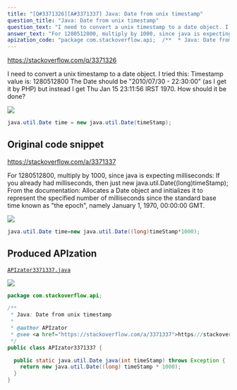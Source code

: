 ```yaml
---
title: "[Q#3371326][A#3371337] Java: Date from unix timestamp"
question_title: "Java: Date from unix timestamp"
question_text: "I need to convert a unix timestamp to a date object. I tried this: Timestamp value is: 1280512800 The Date should be \"2010/07/30 - 22:30:00\" (as I get it by PHP) but instead I get Thu Jan 15 23:11:56 IRST 1970. How should it be done?"
answer_text: "For 1280512800, multiply by 1000, since java is expecting milliseconds: If you already had milliseconds, then just new java.util.Date((long)timeStamp); From the documentation: Allocates a Date object and   initializes it to represent the   specified number of milliseconds since   the standard base time known as \"the   epoch\", namely January 1, 1970,   00:00:00 GMT."
apization_code: "package com.stackoverflow.api;  /**  * Java: Date from unix timestamp  *  * @author APIzator  * @see <a href=\"https://stackoverflow.com/a/3371337\">https://stackoverflow.com/a/3371337</a>  */ public class APIzator3371337 {    public static java.util.Date java(int timeStamp) throws Exception {     return new java.util.Date((long) timeStamp * 1000);   } }"
---
```


https://stackoverflow.com/q/3371326

I need to convert a unix timestamp to a date object.
I tried this:
Timestamp value is: 1280512800
The Date should be &quot;2010/07/30 - 22:30:00&quot; (as I get it by PHP) but instead I get Thu Jan 15 23:11:56 IRST 1970.
How should it be done?


<div class="code-logo"><img src="/stackoverflow.png" /></div>

```java
java.util.Date time = new java.util.Date(timeStamp);
```


## Original code snippet

https://stackoverflow.com/a/3371337

For 1280512800, multiply by 1000, since java is expecting milliseconds:
If you already had milliseconds, then just new java.util.Date((long)timeStamp);
From the documentation:
Allocates a Date object and
  initializes it to represent the
  specified number of milliseconds since
  the standard base time known as &quot;the
  epoch&quot;, namely January 1, 1970,
  00:00:00 GMT.

<div class="code-logo"><img src="/stackoverflow.png" /></div>

```java
java.util.Date time=new java.util.Date((long)timeStamp*1000);
```

## Produced APIzation

[`APIzator3371337.java`](https://github.com/blind-papers/apization-temp-data/raw/main/search/APIzator3371337.java)

<div class="code-logo"><img src="/apizator.png" /></div>

```java
package com.stackoverflow.api;

/**
 * Java: Date from unix timestamp
 *
 * @author APIzator
 * @see <a href="https://stackoverflow.com/a/3371337">https://stackoverflow.com/a/3371337</a>
 */
public class APIzator3371337 {

  public static java.util.Date java(int timeStamp) throws Exception {
    return new java.util.Date((long) timeStamp * 1000);
  }
}

```